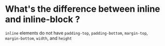 # What's the difference between inline and inline-block ?
`inline` elements do not have `padding-top`, `padding-bottom`, `margin-top`, `margin-bottom`, `width`, and `height`
